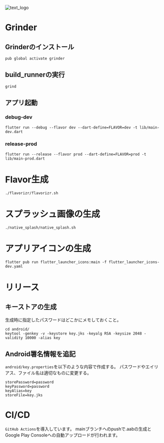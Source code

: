 ![text_logo](https://user-images.githubusercontent.com/35668159/130312182-c8c7ebc3-f06b-47d4-8424-37e17e1dcba2.png)

# Grinder
## Grinderのインストール
```shell
pub global activate grinder
```

## build_runnerの実行
```shell
grind
```

## アプリ起動
### debug-dev
```shell
flutter run --debug --flavor dev --dart-define=FLAVOR=dev -t lib/main-dev.dart
```

### release-prod
```shell
flutter run --release --flavor prod --dart-define=FLAVOR=prod -t lib/main-prod.dart
```

# Flavor生成
```shell
./flavorizr/flavorizr.sh
```

# スプラッシュ画像の生成
```shell
./native_splash/native_splash.sh
```

# アプリアイコンの生成
```shell
flutter pub run flutter_launcher_icons:main -f flutter_launcher_icons-dev.yaml
```

# リリース
## キーストアの生成
生成時に指定したパスワードはどこかにメモしておくこと。
```shell
cd android/
keytool -genkey -v -keystore key.jks -keyalg RSA -keysize 2048 -validity 10000 -alias key
```

## Android署名情報を追記
`android/key.properties`を以下のような内容で作成する。
パスワードやエイリアス、ファイル名は適切なものに変更する。
```shell
storePassword=password
keyPassword=password
keyAlias=key
storeFile=key.jks
```

# CI/CD
`GitHub Actions`を導入しています。
mainブランチへのpushで.aabの生成とGoogle Play Consoleへの自動アップロードが行われます。
